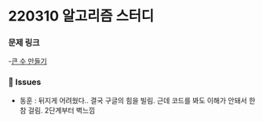 # 220310 알고리즘 스터디

### 문제 링크

-[큰 수 만들기](https://programmers.co.kr/learn/courses/30/lessons/42883)

### 👾 Issues
- 동훈 : 뒤지게 어려웠다.. 결국 구글의 힘을 빌림. 근데 코드를 봐도 이해가 안돼서 한참 걸림. 2단계부터 벽느낌 

